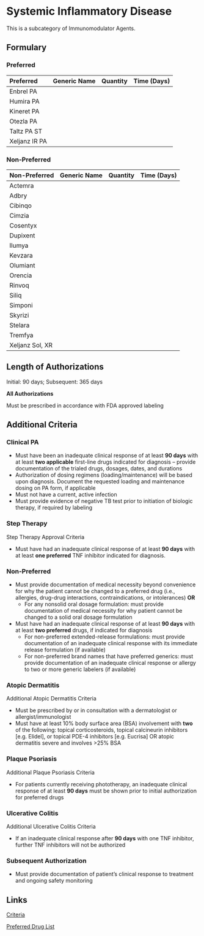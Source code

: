 # Systemic Inflammatory Disease

This is a subcategory of Immunomodulator Agents.

## Formulary

### Preferred

| Preferred     | Generic Name | Quantity | Time (Days) |
| :------------ | :----------- | :------: | :---------: |
| Enbrel PA     |              |          |             |
| Humira PA     |              |          |             |
| Kineret PA    |              |          |             |
| Otezla PA     |              |          |             |
| Taltz PA ST   |              |          |             |
| Xeljanz IR PA |              |          |             |

### Non-Preferred

| Non-Preferred   | Generic Name | Quantity | Time (Days) |
| :-------------- | :----------- | :------: | :---------: |
| Actemra         |              |          |             |
| Adbry           |              |          |             |
| Cibinqo         |              |          |             |
| Cimzia          |              |          |             |
| Cosentyx        |              |          |             |
| Dupixent        |              |          |             |
| Ilumya          |              |          |             |
| Kevzara         |              |          |             |
| Olumiant        |              |          |             |
| Orencia         |              |          |             |
| Rinvoq          |              |          |             |
| Siliq           |              |          |             |
| Simponi         |              |          |             |
| Skyrizi         |              |          |             |
| Stelara         |              |          |             |
| Tremfya         |              |          |             |
| Xeljanz Sol, XR |              |          |             |

## Length of Authorizations

Initial: 90 days; Subsequent: 365 days

**All Authorizations**

Must be prescribed in accordance with FDA approved labeling

## Additional Criteria

### Clinical PA

-   Must have been an inadequate clinical response of at least **90 days** with at least **two applicable** first-line drugs indicated for diagnosis – provide documentation of the trialed drugs, dosages, dates, and durations
-   Authorization of dosing regimens (loading/maintenance) will be based upon diagnosis. Document the requested loading and maintenance dosing on PA form, if applicable
-   Must not have a current, active infection
-   Must provide evidence of negative TB test prior to initiation of biologic therapy, if required by labeling

### Step Therapy

Step Therapy Approval Criteria

-   Must have had an inadequate clinical response of at least **90 days** with at least **one preferred** TNF inhibitor indicated for diagnosis.

### Non-Preferred

-   Must provide documentation of medical necessity beyond convenience for why the patient cannot be changed to a preferred drug (i.e., allergies, drug-drug interactions, contraindications, or intolerances) **OR**
    -   For any nonsolid oral dosage formulation: must provide documentation of medical necessity for why patient cannot be changed to a solid oral dosage formulation
-   Must have had an inadequate clinical response of at least **90 days** with at least **two preferred** drugs, if indicated for diagnosis
    -   For non-preferred extended-release formulations: must provide documentation of an inadequate clinical response with its immediate release formulation (if available)
    -   For non-preferred brand names that have preferred generics: must provide documentation of an inadequate clinical response or allergy to two or more generic labelers (if available)

### Atopic Dermatitis

Additional Atopic Dermatitis Criteria

-   Must be prescribed by or in consultation with a dermatologist or allergist/immunologist
-   Must have at least 10% body surface area (BSA) involvement with **two** of the following: topical corticosteroids, topical calcineurin inhibitors [e.g. Elidel], or topical PDE-4 inhibitors [e.g. Eucrisa] OR atopic dermatitis severe and involves \>25% BSA

### Plaque Psoriasis

Additional Plaque Psoriasis Criteria

-   For patients currently receiving phototherapy, an inadequate clinical response of at least **90 days** must be shown prior to initial authorization for preferred drugs

### Ulcerative Colitis

Additional Ulcerative Colitis Criteria

-   If an inadequate clinical response after **90 days** with one TNF inhibitor, further TNF inhibitors will not be authorized

### Subsequent Authorization

-   Must provide documentation of patient’s clinical response to treatment and ongoing safety monitoring

## Links

[Criteria](https://pharmacy.medicaid.ohio.gov/sites/default/files/20221001_UPDL_Criteria_APPROVED.pdf#page=71)

[Preferred Drug List](https://pharmacy.medicaid.ohio.gov/sites/default/files/20221001_UPDL_APPROVED_.pdf#page=25)
